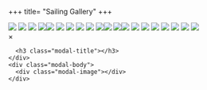 +++
title= "Sailing Gallery"
+++


<div class="container-fluid">
    <div id="gallery" data-toggle="modal-gallery" data-target="#modal-gallery">
	    <a data-gallery = "gallery" data-href=/images/greenboats/sailing-side.jpg title=Sailing>
	    	<img src="/images/s_300x200_sailing-side.jpg" /></a>
	    <a data-gallery = "gallery" data-href=/images/greenboats/sailing-aerial-side-zoomed.jpg title=Sailing>
	    	<img src="/images/s_300x200_sailing-aerial-side-zoomed.jpg" /></a>
	    <a data-gallery = "gallery" data-href=/images/greenboats/sailing-aerial-front-zoomed2.jpg title=Sailing>
	    	<img src="/images/s_300x200_sailing-aerial-front-zoomed2.jpg" /></a>
	    <a data-gallery = "gallery" data-href=/images/greenboats/sailing-side-zoomed2.jpg title=Sailing>
	    	<img src="/images/s_300x200_sailing-side-zoomed2.jpg" /></a><a data-gallery = "gallery" data-href=/images/greenboats/sailing-front.jpg title=Sailing><img src="/images/s_300x200_sailing-front.jpg" /></a>
	    <a data-gallery = "gallery" data-href=/images/greenboats/r.jpg title=Sailing>
	    	<img src="/images/s_300x200_r.jpg" /></a>
	    <a data-gallery = "gallery" data-href=/images/greenboats/sailing-aerial-front-fort.jpg title=Sailing>
	    	<img src="/images/s_300x200_sailing-aerial-front-fort.jpg" /></a>
	    <a data-gallery = "gallery" data-href=/images/greenboats/n_542_1291628484.jpg title=Sailing>
	    	<img src="/images/s_300x200_n_542_1291628484.jpg" /></a>
	    <a data-gallery = "gallery" data-href=/images/greenboats/sailing-aerial-front-zoomed.jpg title=Sailing>
	    	<img src="/images/s_300x200_sailing-aerial-front-zoomed.jpg" /></a>
	    <a data-gallery = "gallery" data-href=/images/greenboats/sailing-side2.jpg title=Sailing>
	    	<img src="/images/s_300x200_sailing-side2.jpg" /></a><a data-gallery = "gallery" data-href=/images/greenboats/nauti-54-photo-couv-ok_1302851904.jpg title=Sailing><img src="/images/s_300x200_nauti-54-photo-couv-ok_1302851904.jpg" /></a>
	    <a data-gallery = "gallery" data-href=/images/greenboats/sailing-aerial-front-zoomed3.jpg title=Sailing>
	    	<img src="/images/s_300x200_sailing-aerial-front-zoomed3.jpg" /></a><a data-gallery = "gallery" data-href=/images/greenboats/sailing-aerial-rear-zoomed.jpg title=Sailing><img src="/images/s_300x200_sailing-aerial-rear-zoomed.jpg" /></a>
	    <a data-gallery = "gallery" data-href=/images/greenboats/sailing-front-zoomed.jpg title=Sailing>
	    	<img src="/images/s_300x200_sailing-front-zoomed.jpg" /></a>
	    <a data-gallery = "gallery" data-href=/images/greenboats/sailing-rear.jpg title=Sailing>
	    	<img src="/images/s_300x200_sailing-rear.jpg" /></a>
	    <a data-gallery = "gallery" data-href=/images/greenboats/sailing-side-zoomed.jpg title=Sailing>
	    	<img src="/images/s_300x200_sailing-side-zoomed.jpg" /></a>
	    <a data-gallery = "gallery" data-href=/images/greenboats/_1ob2269_1312184577.gif title=Sailing>
	    	<img src="/images/s_300x200__1ob2269_1312184577.gif" /></a>
	    <a data-gallery = "gallery" data-href=/images/greenboats/_2ob2130_1312183969.gif title=Sailing>
	    	<img src="/images/s_300x200__2ob2130_1312183969.gif" /></a>
	    <a data-gallery = "gallery" data-href=/images/greenboats/_1ob2199_1312183918.gif title=Sailing>
	    	<img src="/images/s_300x200__1ob2199_1312183918.gif" /></a>
	    <a data-gallery = "gallery" data-href=/images/greenboats/_1ob2270_1312184544.gif title=Sailing>
	    	<img src="/images/s_300x200__1ob2270_1312184544.gif" /></a>
	</div>
</div>
  <div id="modal-gallery" class="modal modal-gallery hide fade modal-loading modal-fullscreen" tabindex="-1"  aria-hidden="true">
    <div class="modal-header"> <a class="close" data-dismiss="modal">&times;</a>

      <h3 class="modal-title"></h3>
    </div>
    <div class="modal-body">
      <div class="modal-image"></div>
    </div>
  </div>